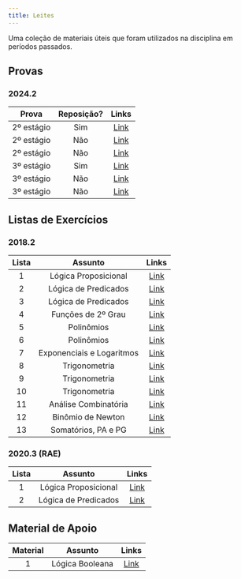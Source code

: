 ```yaml
---
title: Leites
---
```


Uma coleção de materiais úteis que foram utilizados na disciplina em períodos passados.

## Provas

### 2024.2

**Prova** | **Reposição?** | **Links**  |
:---: | :---: | :---: |
2º estágio | Sim | [Link](https://drive.google.com/file/d/1yDVcWUJZ-pl8TgMjtaMsm2bKKQFGCKfR/view?usp=sharing) |
2º estágio | Não | [Link](https://drive.google.com/file/d/1lJKzYLKnnnRBnsxWq9bSsVHj4Ny0Omah/view?usp=sharing) |
2º estágio | Não | [Link](https://drive.google.com/file/d/11W_bLHim-eTGqf92DrSpru5OOrz1coAX/view?usp=sharing) |
3º estágio | Sim | [Link](https://drive.google.com/file/d/1lsg-wbGkV9w-upeoxZydox_4uGK_2l05/view?usp=sharing) |
3º estágio | Não | [Link](https://drive.google.com/file/d/1-qHR6j0cV1nVIKk7At0UN_nzQF7ft_ci/view?usp=sharing) |
3º estágio | Não | [Link](https://drive.google.com/file/d/13zxCOoI-0pOwgcie6Jv8TpNkP0u_yGI8/view?usp=sharing) |

## Listas de Exercícios

### 2018.2
**Lista** | **Assunto** | **Links**  |
:---: | :---:| :---: |
1 | Lógica Proposicional | [Link](https://drive.google.com/open?id=18uwayMm1ZCSdi3v_wb9qWQgsX9vCOlNx) |
2 | Lógica de Predicados | [Link](https://drive.google.com/open?id=1PwuV3Z4Mp4fYWBgXC_cdEumQ9J1R-AfQ) |
3 | Lógica de Predicados | [Link](https://drive.google.com/open?id=1H5FV7JxI_iM2Tunj42_W_X0HMqtABzTw) |
4 | Funções de 2º Grau | [Link](https://drive.google.com/open?id=1z_VWuy4Hlx3tHTvlTK2z6lW8xs5clDjF) |
5 | Polinômios | [Link](https://drive.google.com/open?id=1GOstD4dh0Pd67s5lUDRg1z3bjpdOGv8t) |
6 | Polinômios | [Link](https://drive.google.com/open?id=15pJT6muzXPyjNiMXqmq9vJZMSOZ5GNnO) |
7 | Exponenciais e Logaritmos | [Link](https://drive.google.com/open?id=12OT6VEXk5DMXGnQHt-BlVHSKoVN_sIdZ) |
8 | Trigonometria | [Link](https://drive.google.com/open?id=14zDwKBEpHuf27y-vgsuSpHWDiKd84gCq) |
9 | Trigonometria | [Link](https://drive.google.com/open?id=1WuxIGxQ0_Bx2KtX5Hzwnpz4xmWsH5PR1) |
10 | Trigonometria | [Link](https://drive.google.com/open?id=1qvFNpLt-10FtrGgzYZvpIXjq3vJBvART) |
11 | Análise Combinatória | [Link](https://drive.google.com/open?id=1Z7oUikTESQFRRsYteY5rNho1aSceGRGe) |
12 | Binômio de Newton | [Link](https://drive.google.com/open?id=1dR5TbQtmtCURSOQT0uYPvWlxBtD7roha) |
13 | Somatórios, PA e PG | [Link](https://drive.google.com/open?id=1vtXOqE7LdvzyRo3sZNO5D0S_E7uYLsh0) |

### 2020.3 (RAE)
**Lista** | **Assunto** | **Links**  |
:---: | :---:| :---: |
1 | Lógica Proposicional | [Link](https://drive.google.com/file/d/1iBZ9hPe9SbDe0vm4FUazQ1gIHWk5pQ6Q) |
2 | Lógica de Predicados | [Link](https://drive.google.com/file/d/1duWOd6wt3cujkNJrn4r7VhHl2NspqbaM) |

## Material de Apoio

**Material** | **Assunto** | **Links**  |
:---: | :---:| :---: |
1 | Lógica Booleana | [Link](https://drive.google.com/file/d/1ZYXoG2azIqMFtYz_cgsA7wo96836PYMe/view?usp=sharing) |

